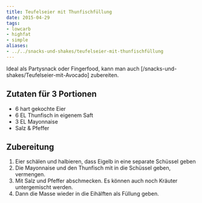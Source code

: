 ```yaml
---
title: Teufelseier mit Thunfischfüllung
date: 2015-04-29
tags:
- lowcarb
- highfat
- simple
aliases:
- ../../snacks-und-shakes/teufelseier-mit-thunfischfüllung
---
```


Ideal als Partysnack oder Fingerfood, kann man auch [/snacks-und-shakes/Teufelseier-mit-Avocado] zubereiten.

## Zutaten für 3 Portionen
- 6 hart gekochte Eier
- 6 EL Thunfisch in eigenem Saft
- 3 EL Mayonnaise
- Salz & Pfeffer

## Zubereitung
1. Eier schälen und halbieren, dass Eigelb in eine separate Schüssel geben
2. Die Mayonnaise und den Thunfisch mit in die Schüssel geben, vermengen.
3. Mit Salz und Pfeffer abschmecken. Es können auch noch Kräuter untergemischt werden.
4. Dann die Masse wieder in die Eihälften als Füllung geben.
